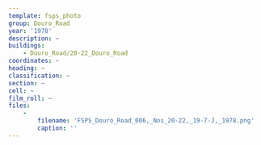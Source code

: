 ```yaml
---
template: fsps_photo
group: Douro_Road
year: '1978'
description: ~
buildings:
    - Douro_Road/20-22_Douro_Road
coordinates: ~
heading: ~
classification: ~
section: ~
cell: ~
film_roll: ~
files:
    -
        filename: 'FSPS_Douro_Road_006,_Nos_20-22,_19-7-J,_1978.png'
        caption: ''
---
```

